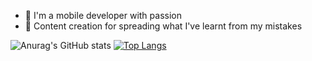 - 👀 I'm a mobile developer with passion
- 💞️ Content creation for spreading what I've learnt from my mistakes

![Anurag's GitHub stats](https://github-readme-stats.vercel.app/api?username=thiendangit&show_icons=true&theme=blue-green)
[![Top Langs](https://github-readme-stats.vercel.app/api/top-langs/?username=thiendangit&langs_count=6&layout=compact&hide=html,css,makefile,Less,Blade)](https://github.com/anuraghazra/github-readme-stats)
